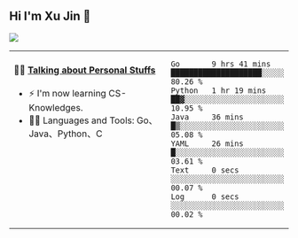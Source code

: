 
## Hi I'm Xu Jin 👋
![](https://komarev.com/ghpvc/?username=jiayouxujin&color=brightgreen&label=PROFILE+VIEWS)



<table align="center">
<tr>
<td valign="top" width="60%">

#### 🏋️‍♀️ <a href="https://github.com/jiayouxujin" target="_blank">Talking about Personal Stuffs</a>
<!-- recent_releases starts -->

- ⚡  I'm now learning CS-Knowledges.  
- 🏊‍♂️ Languages and Tools: Go、Java、Python、C
<!-- recent_releases ends -->
</td>
<td>
 
<!--START_SECTION:waka-->

```text
Go       9 hrs 41 mins   ████████████████████░░░░░   80.26 %
Python   1 hr 19 mins    ██▓░░░░░░░░░░░░░░░░░░░░░░   10.95 %
Java     36 mins         █▒░░░░░░░░░░░░░░░░░░░░░░░   05.08 %
YAML     26 mins         █░░░░░░░░░░░░░░░░░░░░░░░░   03.61 %
Text     0 secs          ░░░░░░░░░░░░░░░░░░░░░░░░░   00.07 %
Log      0 secs          ░░░░░░░░░░░░░░░░░░░░░░░░░   00.02 %
```

<!--END_SECTION:waka-->
 
</td>
</tr>
</table>





